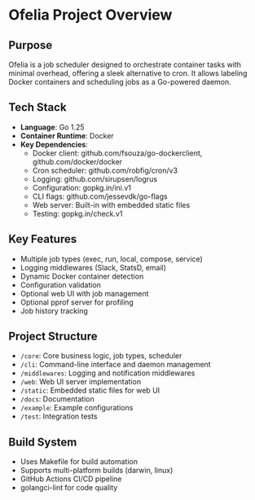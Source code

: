 # Ofelia Project Overview

## Purpose
Ofelia is a job scheduler designed to orchestrate container tasks with minimal overhead, offering a sleek alternative to cron. It allows labeling Docker containers and scheduling jobs as a Go-powered daemon.

## Tech Stack
- **Language**: Go 1.25
- **Container Runtime**: Docker
- **Key Dependencies**:
  - Docker client: github.com/fsouza/go-dockerclient, github.com/docker/docker
  - Cron scheduler: github.com/robfig/cron/v3
  - Logging: github.com/sirupsen/logrus
  - Configuration: gopkg.in/ini.v1
  - CLI flags: github.com/jessevdk/go-flags
  - Web server: Built-in with embedded static files
  - Testing: gopkg.in/check.v1

## Key Features
- Multiple job types (exec, run, local, compose, service)
- Logging middlewares (Slack, StatsD, email)
- Dynamic Docker container detection
- Configuration validation
- Optional web UI with job management
- Optional pprof server for profiling
- Job history tracking

## Project Structure
- `/core`: Core business logic, job types, scheduler
- `/cli`: Command-line interface and daemon management
- `/middlewares`: Logging and notification middlewares
- `/web`: Web UI server implementation
- `/static`: Embedded static files for web UI
- `/docs`: Documentation
- `/example`: Example configurations
- `/test`: Integration tests

## Build System
- Uses Makefile for build automation
- Supports multi-platform builds (darwin, linux)
- GitHub Actions CI/CD pipeline
- golangci-lint for code quality